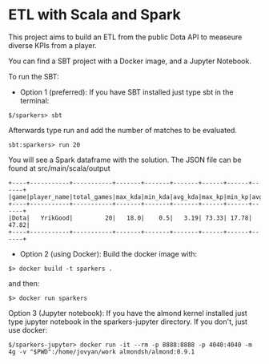 # ETL with Scala and Spark

This project aims to build an ETL from the public Dota API to measeure diverse KPIs from a player.

You can find a SBT project with a Docker image, and a Jupyter Notebook.

To run the SBT:

- Option 1 (preferred): If you have SBT installed just type sbt in the terminal:

```
$/sparkers> sbt
```

Afterwards type run and add the number of matches to be evaluated.

```
sbt:sparkers> run 20
```

You will see a Spark dataframe with the solution. The JSON file can be found at src/main/scala/output

```
+----+-----------+-----------+-------+-------+-------+------+------+------+
|game|player_name|total_games|max_kda|min_kda|avg_kda|max_kp|min_kp|avg_kp|
+----+-----------+-----------+-------+-------+-------+------+------+------+
|Dota|   YrikGood|         20|   18.0|    0.5|   3.19| 73.33| 17.78| 47.82|
+----+-----------+-----------+-------+-------+-------+------+------+------+
```
- Option 2 (using Docker): Build the docker image with:

```
$> docker build -t sparkers .
```
and then:

```
$> docker run sparkers
```

Option 3 (Jupyter notebook): If you have the almond kernel installed just type jupyter notebook in the sparkers-jupyter directory.
If you don't, just use docker:

```
$/sparkers-jupyter> docker run -it --rm -p 8888:8888 -p 4040:4040 -m 4g -v "$PWD":/home/jovyan/work almondsh/almond:0.9.1
```
